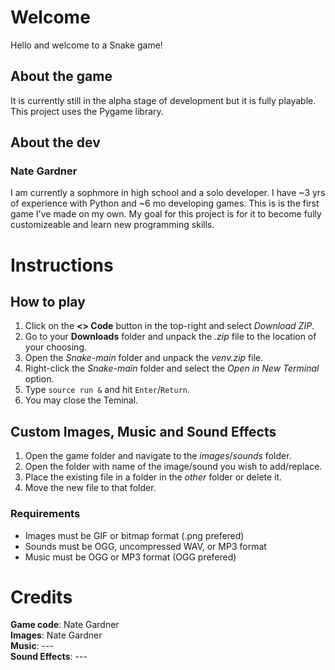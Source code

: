 # Welcome
Hello and welcome to a Snake game!

## About the game
It is currently still in the alpha stage of development but it is fully playable.  
This project uses the Pygame library.

## About the dev
### Nate Gardner
I am currently a sophmore in high school and a solo developer. I have ~3 yrs of experience with Python and ~6 mo developing games. This is is the first game I've made on my own.
My goal for this project is for it to become fully customizeable and learn new programming skills.

# Instructions
## How to play

1. Click on the **<> Code** button in the top-right and select _Download ZIP_.
2. Go to your **Downloads** folder and unpack the _.zip_ file to the location of your choosing.
3. Open the _Snake-main_ folder and unpack the _venv.zip_ file.
4. Right-click the _Snake-main_ folder and select the _Open in New Terminal_ option.
5. Type `source run &` and hit `Enter`/`Return`.
6. You may close the Teminal.

## Custom Images, Music and Sound Effects

1. Open the game folder and navigate to the _images_/_sounds_ folder.
2. Open the folder with name of the image/sound you wish to add/replace.
3. Place the existing file in a folder in the _other_ folder or delete it.
4. Move the new file to that folder.

### Requirements
- Images must be GIF or bitmap format (.png prefered)
- Sounds must be OGG, uncompressed WAV, or MP3 format
- Music must be OGG or MP3 format (OGG prefered)

# Credits
**Game code**: Nate Gardner<br/>
**Images**: Nate Gardner<br/>
**Music**: ---<br/>
**Sound Effects**: ---<br/>
